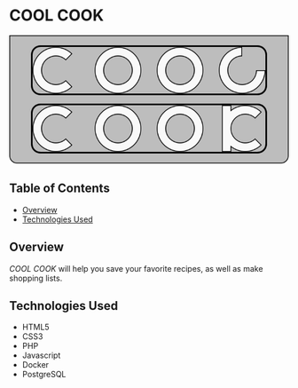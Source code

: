 # COOL COOK

![Your Logo or Screenshot](img/logo.svg)

## Table of Contents

- [Overview](#overview)
- [Technologies Used](#technologies-used)

## Overview

_COOL COOK_ will help you save your favorite recipes, as well as make shopping lists.

## Technologies Used

- HTML5
- CSS3
- PHP
- Javascript
- Docker
- PostgreSQL
